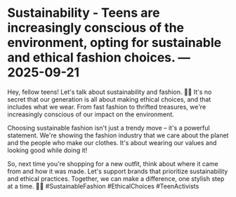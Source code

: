 # Sustainability - Teens are increasingly conscious of the environment, opting for sustainable and ethical fashion choices. — 2025-09-21

Hey, fellow teens! Let's talk about sustainability and fashion. 👗🌿 It's no secret that our generation is all about making ethical choices, and that includes what we wear. From fast fashion to thrifted treasures, we're increasingly conscious of our impact on the environment.

Choosing sustainable fashion isn't just a trendy move – it's a powerful statement. We're showing the fashion industry that we care about the planet and the people who make our clothes. It's about wearing our values and looking good while doing it!

So, next time you're shopping for a new outfit, think about where it came from and how it was made. Let's support brands that prioritize sustainability and ethical practices. Together, we can make a difference, one stylish step at a time. 💚✨ #SustainableFashion #EthicalChoices #TeenActivists
